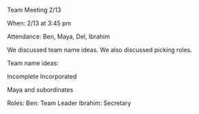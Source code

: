 Team Meeting 2/13

When: 2/13 at 3:45 pm

Attendance: Ben, Maya, Del, Ibrahim

We discussed team name ideas. We also discussed picking roles.




Team name ideas:

Incomplete Incorporated

Maya and subordinates




Roles:
Ben: Team Leader
Ibrahim: Secretary

